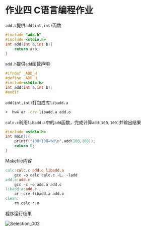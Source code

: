 # 作业四 C语言编程作业

``add.c``提供``add(int,int)``函数

```c
#include "add.h"
#include <stdio.h>
int add(int a,int b){
	return a+b;
}
```

``add.h``提供``add``函数声明

```c
#ifndef _ADD_H
#define _ADD_H
#include<stdio.h>
int add(int a,int b);
#endif
```

``add(int,int)``打包成库``libadd.a``

```bash
➜  hw4 ar -crv libadd.a add.o
```

``calc.c``利用``libadd.a``中的``add``函数，完成计算``add(100,100)``并输出结果

```c
#include <stdio.h>
int main(){
	printf("100+100=%d\n",add(100,100));
	return 0;
}
```

Makefile内容

```makefile
calc:calc.c add.o libadd.a
	gcc -o calc calc.c -L. -ladd
add.o:add.c
	gcc -c -o add.o add.c
libadd.a:add.c
	ar -crv libadd.a add.o
clean:
	rm calc *.o
```

程序运行结果

![Selection_002](/home/tackic/Pictures/Selection_002.png)